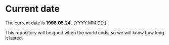 # Current date

The current date is **1998.05.24.** (YYYY.MM.DD.)

This repository will be good when the world ends, so we will know how long it lasted.